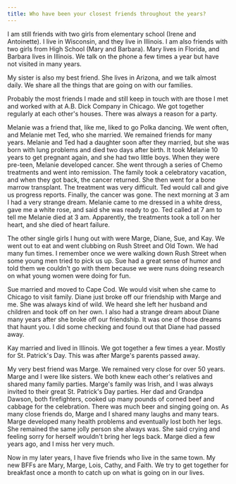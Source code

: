 ```yaml
---
title: Who have been your closest friends throughout the years?
---
```


I am still friends with two girls from elementary school (Irene and Antoinette).  I live in Wisconsin, and they live in Illinois.  I am also friends with two girls from High School (Mary and Barbara). Mary lives in Florida, and Barbara lives in Illinois. We talk on the phone a few times a year but have not visited in many years.

My sister is also my best friend.  She lives in Arizona, and we talk almost daily.  We share all the things that are going on with our families.

Probably the most friends I made and still keep in touch with are those I met and worked with at A.B. Dick Company in Chicago.  We got together regularly at each other's houses. There was always a reason for a party.

Melanie was a friend that, like me, liked to go Polka dancing.  We went often, and  Melanie met Ted, who she married. We remained friends for many years.  Melanie and Ted had a daughter soon after they married, but she was born with lung problems and died two days after birth.  It took Melanie 10 years to get pregnant again, and she had two little boys.  When they were pre-teen, Melanie developed cancer.  She went through a series of Chemo treatments and went into remission.  The family took a celebratory vacation, and when they got back, the cancer returned. She then went for a bone marrow transplant.  The treatment was very difficult.  Ted would call and give us progress reports. Finally, the cancer was gone.  The next morning at 3 am I had a very strange dream.  Melanie came to me dressed in a white dress, gave me a white rose, and said she was ready to go.  Ted called at 7 am to tell me Melanie died at 3 am.  Apparently, the treatments took a toll on her heart, and she died of heart failure.

The other single girls I hung out with were  Marge, Diane, Sue, and Kay.  We went out to eat and went clubbing on Rush Street and Old Town. We had many fun times. I remember once we were walking down Rush Street when some young men tried to pick us up. Sue had a great sense of humor and told them we couldn't go with them because we were nuns doing research on what young women were doing for fun.

Sue married and moved to Cape Cod. We would visit when she came to Chicago to visit family.  Diane just broke off our friendship with Marge and me.  She was always kind of wild. We heard she left her husband and children and took off on her own.  I also had a strange dream about Diane many years after she broke off our friendship.  It was one of those dreams that haunt you.  I did some checking and found out that Diane had passed away.

Kay married and lived in Illinois.  We got together a few times a year. Mostly for St. Patrick's Day.  This was after Marge's parents passed away.

My very best friend was Marge.  We remained very close for over 50 years.  Marge and I were like sisters.  We both knew each other's relatives and shared many family parties. Marge's family was Irish, and I was always invited to their great St. Patrick's Day parties.  Her dad and Grandpa Dawson, both firefighters, cooked up many pounds of corned beef and cabbage for the celebration. There was much beer and singing going on.  As many close friends do, Marge and I shared many laughs and many tears.  Marge developed many health problems and eventually lost both her legs.  She remained the same jolly person she always was.  She said crying and feeling sorry for herself wouldn't bring her legs back.  Marge died a few years ago, and I miss her very much.

Now in my later years, I have five friends who live in the same town. My new BFFs are Mary, Marge, Lois, Cathy, and Faith.  We try to get together for breakfast once a month to catch up on what is going on in our lives.

